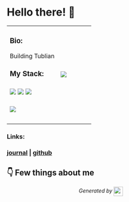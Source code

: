 
# Hello there! 👋

<table>
<tr>
<td width="60%" style="border:none">


### Bio:

Building Tublian
            

### My Stack:

### <img src="https://br947mb2rl.execute-api.us-east-1.amazonaws.com/dev/ft/profile/streetcred/github/tag/FP"/> <img src="https://br947mb2rl.execute-api.us-east-1.amazonaws.com/dev/ft/profile/streetcred/github/tag/Scala"/> <img src="https://br947mb2rl.execute-api.us-east-1.amazonaws.com/dev/ft/profile/streetcred/github/tag/Ruby"/>

### <img src="https://br947mb2rl.execute-api.us-east-1.amazonaws.com/dev/ft/profile/streetcred/github/tag/JavaScript"/>

### 

</td>
<td width="40%" style="border:none">

<a href="https://www.tublian.com/profile/nraychaudhuri?ss=true"><img src="https://br947mb2rl.execute-api.us-east-1.amazonaws.com/dev/ft/profile/streetcred/badge/nraychaudhuri?type=with_score"></a>

</td>
</tr>
</table>

### Links:

### <a href="https://www.tublian.com/profile/nraychaudhuri">journal</a> | <a href="https://www.github.com/nraychaudhuri">github</a>

## 👇 Few things about me


<div>

            
</div>




<p align="center">
<i>Generated by <a href="https://www.tublian.com/"><img src="https://tublian-newsletter-assets.s3.amazonaws.com/just-logo.png" width="25" style="vertical-align: middle"/></i>
</p>
